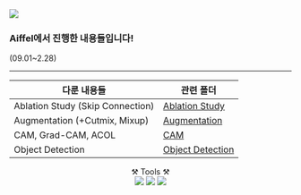 <img src="https://capsule-render.vercel.app/api?type=waving&color=auto&height=200&section=header&text=Aiffel&fontSize=90" />

### Aiffel에서 진행한 내용들입니다!    

(09.01~2.28)
  
---

|다룬 내용들   | 관련 폴더|
| --- | --- |
|Ablation Study (Skip Connection) | [Ablation Study](GoingDeeper/3th_project(Ablation_Study))| 
|Augmentation (+Cutmix, Mixup)     |[Augmentation](GoindDeeper/6th_project(Augmentation))|
|CAM, Grad-CAM, ACOL | [CAM](GoingDeeper/9th_project(CAM))|
|Object Detection | [Object Detection](GoinDeeper/12th_project(ObjectDetection))|

<div align="center"> ⚒️ Tools ⚒️ </div>
<div align="center">
	<img src="https://img.shields.io/badge/Python-3776AB?style=flat&logo=Python&logoColor=white" />
	<img src="https://img.shields.io/badge/Tensorflow-FF6F00?style=flat&logo=Tensorflow&logoColor=white" />
	<img src="https://img.shields.io/badge/scikit-learn-F7931E?style=flat&logo=scikit-learn&logoColor=white" />
</div>
